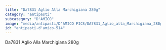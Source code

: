 ```yaml
---
title: "Da7831 Aglio Alla Marchigiana 280g"
category: "antipasti"
subcategory: "D'AMICO"
image: "media/antipasti/D'AMICO PICS/DA7831_Aglio_alla_Marchigiana_280g.png"
id: "antipasti-d'amico-514"
---
```


Da7831 Aglio Alla Marchigiana 280g
